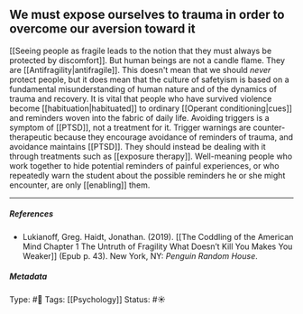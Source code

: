 ## We must expose ourselves to trauma in order to overcome our aversion toward it # 

[[Seeing people as fragile leads to the notion that they must always be protected by discomfort]]. But human beings are not a candle flame. They are [[Antifragility|antifragile]]. This doesn't mean that we should _never_ protect people, but it does mean that the culture of safetyism is based on a fundamental misunderstanding of human nature and of the dynamics of trauma and recovery. It is vital that people who have survived violence become [[habituation|habituated]] to ordinary [[Operant conditioning|cues]] and reminders woven into the fabric of daily life. Avoiding triggers is a symptom of [[PTSD]], not a treatment for it. Trigger warnings are counter-therapeutic because they encourage avoidance of reminders of trauma, and avoidance maintains [[PTSD]].  They should instead be dealing with it through treatments such as [[exposure therapy]]. Well-meaning people who work together to hide potential reminders of painful experiences, or who repeatedly warn the student about the possible reminders he or she might encounter, are only  [[enabling]] them.

___

##### References

- Lukianoff, Greg. Haidt, Jonathan. (2019). [[The Coddling of the American Mind Chapter 1 The Untruth of Fragility What Doesn’t Kill You Makes You Weaker]] (Epub p. 43). New York, NY: _Penguin Random House_.

##### Metadata

Type: #🔴 
Tags: [[Psychology]]
Status: #☀️ 